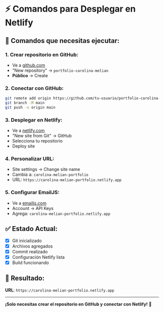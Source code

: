 # ⚡ Comandos para Desplegar en Netlify

## 🎯 **Comandos que necesitas ejecutar:**

### **1. Crear repositorio en GitHub:**
- Ve a [github.com](https://github.com)
- "New repository" → `portfolio-carolina-melian`
- **Público** → Create

### **2. Conectar con GitHub:**
```bash
git remote add origin https://github.com/tu-usuario/portfolio-carolina-melian.git
git branch -M main
git push -u origin main
```

### **3. Desplegar en Netlify:**
- Ve a [netlify.com](https://netlify.com)
- "New site from Git" → GitHub
- Selecciona tu repositorio
- Deploy site

### **4. Personalizar URL:**
- Site settings → Change site name
- Cambia a: `carolina-melian-portfolio`
- URL: `https://carolina-melian-portfolio.netlify.app`

### **5. Configurar EmailJS:**
- Ve a [emailjs.com](https://emailjs.com)
- Account → API Keys
- Agrega: `carolina-melian-portfolio.netlify.app`

## ✅ **Estado Actual:**
- [x] Git inicializado
- [x] Archivos agregados
- [x] Commit realizado
- [x] Configuración Netlify lista
- [x] Build funcionando

## 🎉 **Resultado:**
**URL**: `https://carolina-melian-portfolio.netlify.app`

---

**¡Solo necesitas crear el repositorio en GitHub y conectar con Netlify!** 🚀
